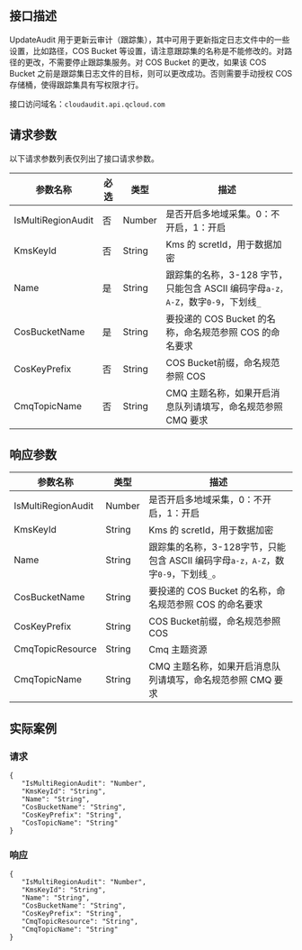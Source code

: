 
## 接口描述
UpdateAudit 用于更新云审计（跟踪集），其中可用于更新指定日志文件中的一些设置，比如路径，COS Bucket 等设置，请注意跟踪集的名称是不能修改的。对路径的更改，不需要停止跟踪集服务。对 COS Bucket 的更改，如果该 COS Bucket 之前是跟踪集日志文件的目标，则可以更改成功。否则需要手动授权 COS 存储桶，使得跟踪集具有写权限才行。

接口访问域名：`cloudaudit.api.qcloud.com`


## 请求参数
以下请求参数列表仅列出了接口请求参数。

|参数名称|必选|类型|描述|
|---------|---------|---------|--------|
|IsMultiRegionAudit	|否|	Number	|是否开启多地域采集。0：不开启，1：开启|
|KmsKeyId	|否|	String	| Kms 的 scretId，用于数据加密|
|Name	|是|	String	|跟踪集的名称，3-128 字节，只能包含 ASCII 编码字母`a-z，A-Z`，数字`0-9`，下划线`_`|
|CosBucketName	|是|	String	|要投递的 COS Bucket 的名称，命名规范参照 COS 的命名要求|
|CosKeyPrefix	|否|	String	|COS Bucket前缀，命名规范参照 COS|
|CmqTopicName	|否|	String	|CMQ 主题名称，如果开启消息队列请填写，命名规范参照 CMQ 要求|

## 响应参数

|参数名称|类型|描述|
|---------|---------|--------|
|IsMultiRegionAudit	|	Number	|是否开启多地域采集，0：不开启，1：开启|
|KmsKeyId	|	String	|  Kms 的 scretId，用于数据加密|
|Name	|	String	|跟踪集的名称，3-128字节，只能包含 ASCII 编码字母`a-z，A-Z`，数字`0-9`，下划线`_`。|
|CosBucketName	|	String	|要投递的 COS Bucket 的名称，命名规范参照 COS 的命名要求|
|CosKeyPrefix	|	String	|COS Bucket前缀，命名规范参照 COS|
|CmqTopicResource|String|Cmq 主题资源|
|CmqTopicName	|	String	|CMQ 主题名称，如果开启消息队列请填写，命名规范参照 CMQ 要求|

## 实际案例
### 请求

```shell
{
   "IsMultiRegionAudit": "Number",
   "KmsKeyId": "String",
   "Name": "String",
   "CosBucketName": "String",
   "CosKeyPrefix": "String",
   "CosTopicName": "String"
}
```

### 响应
```shell
{
   "IsMultiRegionAudit": "Number",
   "KmsKeyId": "String",
   "Name": "String",
   "CosBucketName": "String",
   "CosKeyPrefix": "String",
   "CmqTopicResource": "String",
   "CmqTopicName": "String"
}
```
